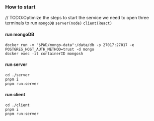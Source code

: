 

### How to start
// TODO:Optimize the steps to start the service
we need to open three terminals to run `mongoDB` `server(node)` `client(React)`
#### run mongoDB
```shell
docker run -v "$PWD/mongo-data":/data/db -p 27017:27017 -e POSTGRES_HOST_AUTH_METHOD=trust -d mongo
docker exec -it containerID mongosh
```
#### run server
```
cd ./server
pnpm i
pnpm run:server
```
#### run client
```
cd ./client
pnpm i 
pnpm run:server
```